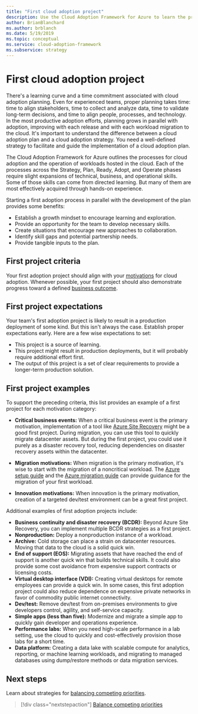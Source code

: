 ```yaml
---
title: "First cloud adoption project"
description: Use the Cloud Adoption Framework for Azure to learn the processes for cloud adoption and the operation of workloads hosted in the cloud.
author: BrianBlanchard
ms.author: brblanch
ms.date: 5/19/2019
ms.topic: conceptual
ms.service: cloud-adoption-framework
ms.subservice: strategy
---
```


# First cloud adoption project

There's a learning curve and a time commitment associated with cloud adoption planning. Even for experienced teams, proper planning takes time: time to align stakeholders, time to collect and analyze data, time to validate long-term decisions, and time to align people, processes, and technology. In the most productive adoption efforts, planning grows in parallel with adoption, improving with each release and with each workload migration to the cloud. It's important to understand the difference between a cloud adoption plan and a cloud adoption strategy. You need a well-defined strategy to facilitate and guide the implementation of a cloud adoption plan.

<!-- docsTest:ignore "Strategy, Plan, Ready, Adopt, and Operate phases" -->

The Cloud Adoption Framework for Azure outlines the processes for cloud adoption and the operation of workloads hosted in the cloud. Each of the processes across the Strategy, Plan, Ready, Adopt, and Operate phases require slight expansions of technical, business, and operational skills. Some of those skills can come from directed learning. But many of them are most effectively acquired through hands-on experience.

Starting a first adoption process in parallel with the development of the plan provides some benefits:

- Establish a growth mindset to encourage learning and exploration.
- Provide an opportunity for the team to develop necessary skills.
- Create situations that encourage new approaches to collaboration.
- Identify skill gaps and potential partnership needs.
- Provide tangible inputs to the plan.

## First project criteria

Your first adoption project should align with your [motivations](./motivations.md) for cloud adoption. Whenever possible, your first project should also demonstrate progress toward a defined [business outcome](./business-outcomes/business-outcome-template.md).

## First project expectations

Your team's first adoption project is likely to result in a production deployment of some kind. But this isn't always the case. Establish proper expectations early. Here are a few wise expectations to set:

- This project is a source of learning.
- This project might result in production deployments, but it will probably require additional effort first.
- The output of this project is a set of clear requirements to provide a longer-term production solution.

## First project examples

To support the preceding criteria, this list provides an example of a first project for each motivation category:

- **Critical business events:** When a critical business event is the primary motivation, implementation of a tool like [Azure Site Recovery](../migrate/azure-migration-guide/migrate.md#azure-site-recovery) might be a good first project. During migration, you can use this tool to quickly migrate datacenter assets. But during the first project, you could use it purely as a disaster recovery tool, reducing dependencies on disaster recovery assets within the datacenter.

- **Migration motivations:** When migration is the primary motivation, it's wise to start with the migration of a noncritical workload. The [Azure setup guide](../ready/azure-setup-guide/index.md) and the [Azure migration guide](../migrate/azure-migration-guide/index.md) can provide guidance for the migration of your first workload.

- **Innovation motivations:** When innovation is the primary motivation, creation of a targeted dev/test environment can be a great first project.

Additional examples of first adoption projects include:

- **Business continuity and disaster recovery (BCDR):** Beyond Azure Site Recovery, you can implement multiple BCDR strategies as a first project.
- **Nonproduction:** Deploy a nonproduction instance of a workload.
- **Archive:** Cold storage can place a strain on datacenter resources. Moving that data to the cloud is a solid quick win.
- **End of support (EOS):** Migrating assets that have reached the end of support is another quick win that builds technical skills. It could also provide some cost avoidance from expensive support contracts or licensing costs.
- **Virtual desktop interface (VDI):** Creating virtual desktops for remote employees can provide a quick win. In some cases, this first adoption project could also reduce dependence on expensive private networks in favor of commodity public internet connectivity.
- **Dev/test:** Remove dev/test from on-premises environments to give developers control, agility, and self-service capacity.
- **Simple apps (less than five):** Modernize and migrate a simple app to quickly gain developer and operations experience.
- **Performance labs:** When you need high-scale performance in a lab setting, use the cloud to quickly and cost-effectively provision those labs for a short time.
- **Data platform:** Creating a data lake with scalable compute for analytics, reporting, or machine learning workloads, and migrating to managed databases using dump/restore methods or data migration services.

## Next steps

Learn about strategies for [balancing competing priorities](./balance-competing-priorities.md).

> [!div class="nextstepaction"]
> [Balance competing priorities](./balance-competing-priorities.md)
